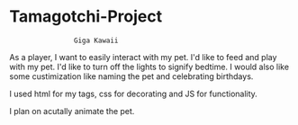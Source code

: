 # Tamagotchi-Project

                    Giga Kawaii
As a player, I want to easily interact with my pet.
I'd like to feed and play with my pet.
I'd like to turn off the lights to signify bedtime.
I would also like some custimization like naming the pet and celebrating birthdays.

I used html for my tags, css for decorating and JS for functionality.

I plan on acutally animate the pet.


